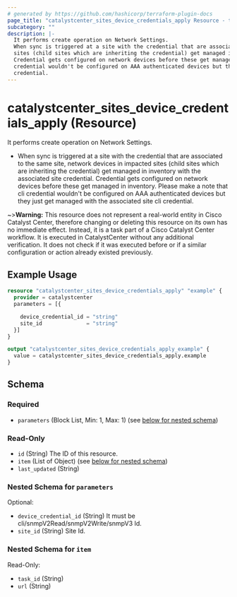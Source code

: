 ```yaml
---
# generated by https://github.com/hashicorp/terraform-plugin-docs
page_title: "catalystcenter_sites_device_credentials_apply Resource - terraform-provider-catalystcenter"
subcategory: ""
description: |-
  It performs create operation on Network Settings.
  When sync is triggered at a site with the credential that are associated to the same site, network devices in impacted
  sites (child sites which are inheriting the credential) get managed in inventory with the associated site credential.
  Credential gets configured on network devices before these get managed in inventory. Please make a note that cli
  credential wouldn't be configured on AAA authenticated devices but they just get managed with the associated site cli
  credential.
---
```


# catalystcenter_sites_device_credentials_apply (Resource)

It performs create operation on Network Settings.

- When sync is triggered at a site with the credential that are associated to the same site, network devices in impacted
sites (child sites which are inheriting the credential) get managed in inventory with the associated site credential.
Credential gets configured on network devices before these get managed in inventory. Please make a note that cli
credential wouldn't be configured on AAA authenticated devices but they just get managed with the associated site cli
credential.


~>**Warning:**
This resource does not represent a real-world entity in Cisco Catalyst Center, therefore changing or deleting this resource on its own has no immediate effect.
Instead, it is a task part of a Cisco Catalyst Center workflow. It is executed in CatalystCenter without any additional verification. It does not check if it was executed before or if a similar configuration or action already existed previously.

## Example Usage

```terraform
resource "catalystcenter_sites_device_credentials_apply" "example" {
  provider = catalystcenter
  parameters = [{

    device_credential_id = "string"
    site_id              = "string"
  }]
}

output "catalystcenter_sites_device_credentials_apply_example" {
  value = catalystcenter_sites_device_credentials_apply.example
}
```

<!-- schema generated by tfplugindocs -->
## Schema

### Required

- `parameters` (Block List, Min: 1, Max: 1) (see [below for nested schema](#nestedblock--parameters))

### Read-Only

- `id` (String) The ID of this resource.
- `item` (List of Object) (see [below for nested schema](#nestedatt--item))
- `last_updated` (String)

<a id="nestedblock--parameters"></a>
### Nested Schema for `parameters`

Optional:

- `device_credential_id` (String) It must be cli/snmpV2Read/snmpV2Write/snmpV3 Id.
- `site_id` (String) Site Id.


<a id="nestedatt--item"></a>
### Nested Schema for `item`

Read-Only:

- `task_id` (String)
- `url` (String)
